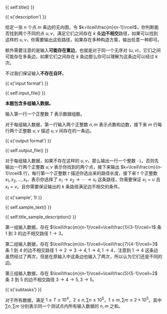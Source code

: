 {{ self.title() }}

{{ s('description') }}

给定一张 $n$ 个点 $m$ 条边的无向图，令 $k=\lceil\frac{m}{n-1}\rceil$，你判断能否找到两个不同的点 $u,v$，满足它们之间存在 $k$ 条**边不相交**路径，如果可以找到这样的 $u,v$，你需要输出这些路径，如果存在多种构造方案，输出任意一种即可。

额外需要注意的是输入**可能存在重边**，也就是对于同一个无序对 $(u,v)$，它们之间可能存在多条边，如果它们之间存在 $k$ 条边那么你可以理解为这条边可以经过 $k$ 次。

不过我们保证输入**不存在自环**。

{{ s('input format') }}

{{ self.input_file() }}

**本题包含多组输入数据。**

输入第一行一个正整数 $T$ 表示数据组数。

对于每组输入数据，第一行输入两个正整数 $n,m$ 表示点数和边数，接下来 $m$ 行每行两个正整数 $u,v$ 描述 $u,v$ 间存在的一条边。

{{ s('output format') }}

{{ self.output_file() }}

对于每组输入数据，如果不存在这样的 $u,v$，那么输出一行一个整数 `-1`，否则先输出一行两个正整数 $u,v$ 表示你找到的两个点，接下来输出 $k=\lceil\frac{m}{n-1}\rceil$ 行，每行第一个正整数 $t$ 描述你选出来的路径长度，接下来 $t$ 个正整数 $x_1,x_2,\dots,x_t$，表示你选择了 $x_1\to x_2\to\cdots\to x_t$ 这条路径，你需要保证 $x_1=u$ 且 $x_t=v$。且你需要保证输出的 $k$ 条路径满足边不相交的条件。

{{ s('sample', 1) }}

{{ self.sample_text() }}

{{ self.title_sample_description() }}

第一组输入数据，存在 $\lceil\frac{m}{n-1}\rceil=\lceil\frac{1}{3-1}\rceil=1$ 条 $1$ 到 $3$ 的边不相交路径 $1\to 3$。

第二组输入数据，存在 $\lceil\frac{m}{n-1}\rceil=\lceil\frac{7}{4-1}\rceil=3$ 条 $1$ 到 $4$ 的边不相交路径 $1\to 2\to 3\to 4,1\to 4,1\to 4$，注意到 $1\to 4$ 这条边虽然经过了两次，但是在原输入中这条边也输入了两次，所以认为它们还是不同的边。

第三组输入数据，存在 $\lceil\frac{m}{n-1}\rceil=\lceil\frac{5}{5-1}\rceil=2$ 条 $3$ 到 $5$ 的边不相交路径 $3\to 4\to 5,3\to 5$。

{{ s('subtasks') }}

对于所有数据，满足 $1\le T\le 10^4$，$2\le n,\sum n\le 10^5$，$1\le m,\sum m\le 2\times 10^5$。其中 $\sum n,\sum m$ 分别表示同一个测试点内所有输入数据的 $n,m$ 之和。